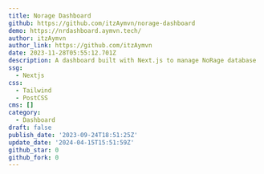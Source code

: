 ```yaml
---
title: Norage Dashboard
github: https://github.com/itzAymvn/norage-dashboard
demo: https://nrdashboard.aymvn.tech/
author: itzAymvn
author_link: https://github.com/itzAymvn
date: 2023-11-28T05:55:12.701Z
description: A dashboard built with Next.js to manage NoRage database
ssg:
  - Nextjs
css:
  - Tailwind
  - PostCSS
cms: []
category:
  - Dashboard
draft: false
publish_date: '2023-09-24T18:51:25Z'
update_date: '2024-04-15T15:51:59Z'
github_star: 0
github_fork: 0
---
```

